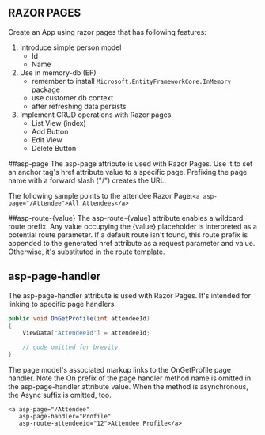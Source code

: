 ## RAZOR PAGES
Create an App using razor pages that has following features:

1) Introduce simple person model
   - Id
    - Name
2) Use in memory-db (EF)
   - remember to install `Microsoft.EntityFrameworkCore.InMemory` package
   - use customer db context
    - after refreshing data persists
3) Implement CRUD operations with Razor pages
    - List View (index)
    - Add Button
    - Edit View
    - Delete Button

##asp-page
The asp-page attribute is used with Razor Pages. Use it to set an anchor tag's href attribute value to a specific page. Prefixing the page name with a forward slash ("/") creates the URL.

The following sample points to the attendee Razor Page:```<a asp-page="/Attendee">All Attendees</a>```

##asp-route-{value}
The asp-route-{value} attribute enables a wildcard route prefix. Any value occupying the {value} placeholder is interpreted as a potential route parameter. If a default route isn't found, this route prefix is appended to the generated href attribute as a request parameter and value. Otherwise, it's substituted in the route template.
    
## asp-page-handler
The asp-page-handler attribute is used with Razor Pages. It's intended for linking to specific page handlers.
```C#
public void OnGetProfile(int attendeeId)
{
    ViewData["AttendeeId"] = attendeeId;

    // code omitted for brevity
}
```
The page model's associated markup links to the OnGetProfile page handler. Note the On<Verb> prefix of the page handler method name is omitted in the asp-page-handler attribute value. When the method is asynchronous, the Async suffix is omitted, too.
```angular2html
<a asp-page="/Attendee"
   asp-page-handler="Profile"
   asp-route-attendeeid="12">Attendee Profile</a>
```